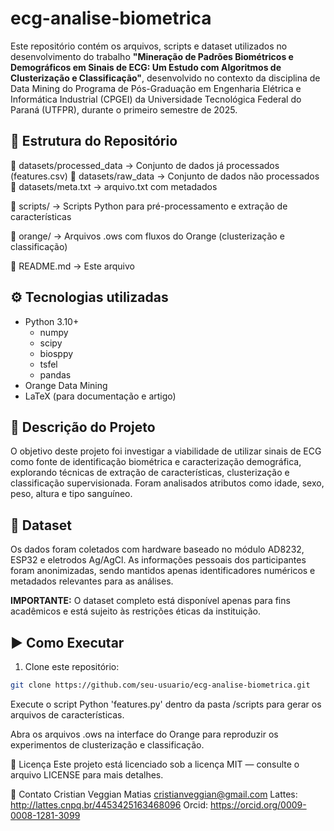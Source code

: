 # ecg-analise-biometrica

Este repositório contém os arquivos, scripts e dataset utilizados no desenvolvimento do trabalho **"Mineração de Padrões Biométricos e Demográficos em Sinais de ECG: Um Estudo com Algoritmos de Clusterização e Classificação"**, desenvolvido no contexto da disciplina de Data Mining do Programa de Pós-Graduação em Engenharia Elétrica e Informática Industrial (CPGEI) da Universidade Tecnológica Federal do Paraná (UTFPR), durante o primeiro semestre de 2025.

## 📂 Estrutura do Repositório

📁 datasets/processed_data → Conjunto de dados já processados (features.csv)
📁 datasets/raw_data → Conjunto de dados não processados
📄 datasets/meta.txt → arquivo.txt com metadados

📁 scripts/ → Scripts Python para pré-processamento e extração de características

📁 orange/ → Arquivos .ows com fluxos do Orange (clusterização e classificação)

📄 README.md → Este arquivo

## ⚙️ Tecnologias utilizadas

- Python 3.10+
  - numpy
  - scipy
  - biosppy
  - tsfel
  - pandas
- Orange Data Mining
- LaTeX (para documentação e artigo)

## 📑 Descrição do Projeto

O objetivo deste projeto foi investigar a viabilidade de utilizar sinais de ECG como fonte de identificação biométrica e caracterização demográfica, explorando técnicas de extração de características, clusterização e classificação supervisionada. Foram analisados atributos como idade, sexo, peso, altura e tipo sanguíneo.

## 📁 Dataset

Os dados foram coletados com hardware baseado no módulo AD8232, ESP32 e eletrodos Ag/AgCl. As informações pessoais dos participantes foram anonimizadas, sendo mantidos apenas identificadores numéricos e metadados relevantes para as análises.

**IMPORTANTE:** O dataset completo está disponível apenas para fins acadêmicos e está sujeito às restrições éticas da instituição.

## ▶️ Como Executar

1. Clone este repositório:
```bash
git clone https://github.com/seu-usuario/ecg-analise-biometrica.git
```

Execute o script Python 'features.py' dentro da pasta /scripts para gerar os arquivos de características.

Abra os arquivos .ows na interface do Orange para reproduzir os experimentos de clusterização e classificação.

📜 Licença
Este projeto está licenciado sob a licença MIT — consulte o arquivo LICENSE para mais detalhes.

📧 Contato
Cristian Veggian Matias
cristianveggian@gmail.com
Lattes: http://lattes.cnpq.br/4453425163468096
Orcid: https://orcid.org/0009-0008-1281-3099
